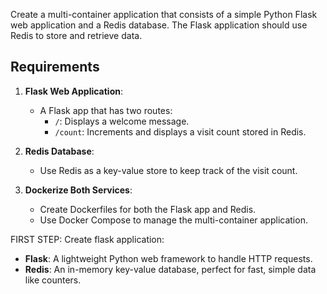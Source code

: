 Create a multi-container application that consists of a simple Python Flask web application and a Redis database. The Flask application should use Redis to store and retrieve data.

## Requirements

[](https://github.com/CoderCo-Learning/containers-intro/tree/main/challenge#requirements)

1. **Flask Web Application**:
    
    - A Flask app that has two routes:
        - `/`: Displays a welcome message.
        - `/count`: Increments and displays a visit count stored in Redis.
2. **Redis Database**:
    
    - Use Redis as a key-value store to keep track of the visit count.
3. **Dockerize Both Services**:
    
    - Create Dockerfiles for both the Flask app and Redis.
    - Use Docker Compose to manage the multi-container application.


FIRST STEP:
Create flask application:
- **Flask**: A lightweight Python web framework to handle HTTP requests.
- **Redis**: An in-memory key-value database, perfect for fast, simple data like counters.
